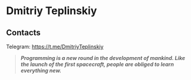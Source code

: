 # Dmitriy Teplinskiy

## Сontacts

Telegram: https://t.me/DmitriyTeplinskiy

> ***Programming is a new round in the development of mankind. Like the launch of the first spacecraft, people are obliged to learn everything new.***
